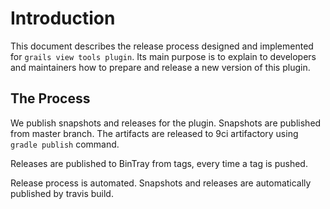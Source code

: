 # Introduction
This document describes the release process designed and implemented for `grails view tools plugin`. Its main purpose is to explain to developers and maintainers how to prepare and release a new version of this plugin.

## The Process
We publish snapshots and releases for the plugin.
Snapshots are published from master branch. The artifacts are released to 9ci artifactory using ```gradle publish``` command.
 
Releases are published to BinTray from tags, every time a tag is pushed.

Release process is automated. 
Snapshots and releases are automatically published by travis build.
